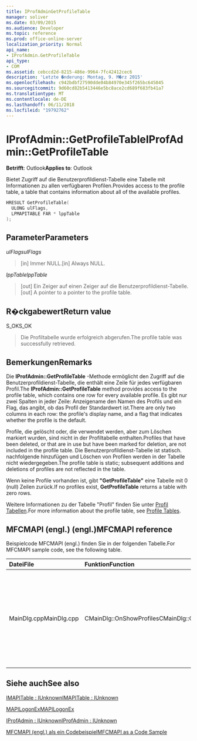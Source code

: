 ```yaml
---
title: IProfAdminGetProfileTable
manager: soliver
ms.date: 03/09/2015
ms.audience: Developer
ms.topic: reference
ms.prod: office-online-server
localization_priority: Normal
api_name:
- IProfAdmin.GetProfileTable
api_type:
- COM
ms.assetid: cebccd2d-8215-486e-9964-7fc42412cec6
description: 'Letzte �nderung: Montag, 9. M�rz 2015'
ms.openlocfilehash: c942bdbf27590dde04b84970e345f265bc645045
ms.sourcegitcommit: 9d60cd82b5413446e5bc8ace2cd689f683fb41a7
ms.translationtype: MT
ms.contentlocale: de-DE
ms.lasthandoff: 06/11/2018
ms.locfileid: "19792762"
---
```

# <a name="iprofadmingetprofiletable"></a><span data-ttu-id="401b7-103">IProfAdmin::GetProfileTable</span><span class="sxs-lookup"><span data-stu-id="401b7-103">IProfAdmin::GetProfileTable</span></span>

  
  
<span data-ttu-id="401b7-104">**Betrifft**: Outlook</span><span class="sxs-lookup"><span data-stu-id="401b7-104">**Applies to**: Outlook</span></span> 
  
<span data-ttu-id="401b7-105">Bietet Zugriff auf die Benutzerprofildienst-Tabelle eine Tabelle mit Informationen zu allen verfügbaren Profilen.</span><span class="sxs-lookup"><span data-stu-id="401b7-105">Provides access to the profile table, a table that contains information about all of the available profiles.</span></span>
  
```cpp
HRESULT GetProfileTable(
  ULONG ulFlags,
  LPMAPITABLE FAR * lppTable
);
```

## <a name="parameters"></a><span data-ttu-id="401b7-106">Parameter</span><span class="sxs-lookup"><span data-stu-id="401b7-106">Parameters</span></span>

 <span data-ttu-id="401b7-107">_ulFlags_</span><span class="sxs-lookup"><span data-stu-id="401b7-107">_ulFlags_</span></span>
  
> <span data-ttu-id="401b7-108">[in] Immer NULL.</span><span class="sxs-lookup"><span data-stu-id="401b7-108">[in] Always NULL.</span></span>
    
 <span data-ttu-id="401b7-109">_lppTable_</span><span class="sxs-lookup"><span data-stu-id="401b7-109">_lppTable_</span></span>
  
> <span data-ttu-id="401b7-110">[out] Ein Zeiger auf einen Zeiger auf die Benutzerprofildienst-Tabelle.</span><span class="sxs-lookup"><span data-stu-id="401b7-110">[out] A pointer to a pointer to the profile table.</span></span>
    
## <a name="return-value"></a><span data-ttu-id="401b7-111">R�ckgabewert</span><span class="sxs-lookup"><span data-stu-id="401b7-111">Return value</span></span>

<span data-ttu-id="401b7-112">S_OK</span><span class="sxs-lookup"><span data-stu-id="401b7-112">S_OK</span></span> 
  
> <span data-ttu-id="401b7-113">Die Profiltabelle wurde erfolgreich abgerufen.</span><span class="sxs-lookup"><span data-stu-id="401b7-113">The profile table was successfully retrieved.</span></span>
    
## <a name="remarks"></a><span data-ttu-id="401b7-114">Bemerkungen</span><span class="sxs-lookup"><span data-stu-id="401b7-114">Remarks</span></span>

<span data-ttu-id="401b7-115">Die **IProfAdmin::GetProfileTable** -Methode ermöglicht den Zugriff auf die Benutzerprofildienst-Tabelle, die enthält eine Zeile für jedes verfügbaren Profil.</span><span class="sxs-lookup"><span data-stu-id="401b7-115">The **IProfAdmin::GetProfileTable** method provides access to the profile table, which contains one row for every available profile.</span></span> <span data-ttu-id="401b7-116">Es gibt nur zwei Spalten in jeder Zeile: Anzeigename den Namen des Profils und ein Flag, das angibt, ob das Profil der Standardwert ist.</span><span class="sxs-lookup"><span data-stu-id="401b7-116">There are only two columns in each row: the profile's display name, and a flag that indicates whether the profile is the default.</span></span> 
  
<span data-ttu-id="401b7-117">Profile, die gelöscht oder, die verwendet werden, aber zum Löschen markiert wurden, sind nicht in der Profiltabelle enthalten.</span><span class="sxs-lookup"><span data-stu-id="401b7-117">Profiles that have been deleted, or that are in use but have been marked for deletion, are not included in the profile table.</span></span> <span data-ttu-id="401b7-118">Die Benutzerprofildienst-Tabelle ist statisch. nachfolgende hinzufügen und Löschen von Profilen werden in der Tabelle nicht wiedergegeben.</span><span class="sxs-lookup"><span data-stu-id="401b7-118">The profile table is static; subsequent additions and deletions of profiles are not reflected in the table.</span></span> 
  
<span data-ttu-id="401b7-119">Wenn keine Profile vorhanden ist, gibt **"GetProfileTable"** eine Tabelle mit 0 (null) Zeilen zurück.</span><span class="sxs-lookup"><span data-stu-id="401b7-119">If no profiles exist, **GetProfileTable** returns a table with zero rows.</span></span> 
  
<span data-ttu-id="401b7-120">Weitere Informationen zu der Tabelle "Profil" finden Sie unter [Profil Tabellen](profile-tables.md).</span><span class="sxs-lookup"><span data-stu-id="401b7-120">For more information about the profile table, see [Profile Tables](profile-tables.md).</span></span> 
  
## <a name="mfcmapi-reference"></a><span data-ttu-id="401b7-121">MFCMAPI (engl.) (engl.)</span><span class="sxs-lookup"><span data-stu-id="401b7-121">MFCMAPI reference</span></span>

<span data-ttu-id="401b7-122">Beispielcode MFCMAPI (engl.) finden Sie in der folgenden Tabelle.</span><span class="sxs-lookup"><span data-stu-id="401b7-122">For MFCMAPI sample code, see the following table.</span></span>
  
|<span data-ttu-id="401b7-123">**Datei**</span><span class="sxs-lookup"><span data-stu-id="401b7-123">**File**</span></span>|<span data-ttu-id="401b7-124">**Funktion**</span><span class="sxs-lookup"><span data-stu-id="401b7-124">**Function**</span></span>|<span data-ttu-id="401b7-125">**Comment**</span><span class="sxs-lookup"><span data-stu-id="401b7-125">**Comment**</span></span>|
|:-----|:-----|:-----|
|<span data-ttu-id="401b7-126">MainDlg.cpp</span><span class="sxs-lookup"><span data-stu-id="401b7-126">MainDlg.cpp</span></span>  <br/> |<span data-ttu-id="401b7-127">CMainDlg::OnShowProfiles</span><span class="sxs-lookup"><span data-stu-id="401b7-127">CMainDlg::OnShowProfiles</span></span>  <br/> |<span data-ttu-id="401b7-128">MFCMAPI (engl.) verwendet die **IProfAdmin::GetProfileTable** -Methode zum Abrufen der Benutzerprofildienst-Tabelle in ein neues Dialogfeld angezeigt.</span><span class="sxs-lookup"><span data-stu-id="401b7-128">MFCMAPI uses the **IProfAdmin::GetProfileTable** method to get the profile table to display in a new dialog box.</span></span>  <br/> |
   
## <a name="see-also"></a><span data-ttu-id="401b7-129">Siehe auch</span><span class="sxs-lookup"><span data-stu-id="401b7-129">See also</span></span>



[<span data-ttu-id="401b7-130">IMAPITable : IUnknown</span><span class="sxs-lookup"><span data-stu-id="401b7-130">IMAPITable : IUnknown</span></span>](imapitableiunknown.md)
  
[<span data-ttu-id="401b7-131">MAPILogonEx</span><span class="sxs-lookup"><span data-stu-id="401b7-131">MAPILogonEx</span></span>](mapilogonex.md)
  
[<span data-ttu-id="401b7-132">IProfAdmin : IUnknown</span><span class="sxs-lookup"><span data-stu-id="401b7-132">IProfAdmin : IUnknown</span></span>](iprofadminiunknown.md)


[<span data-ttu-id="401b7-133">MFCMAPI (engl.) als ein Codebeispiel</span><span class="sxs-lookup"><span data-stu-id="401b7-133">MFCMAPI as a Code Sample</span></span>](mfcmapi-as-a-code-sample.md)

